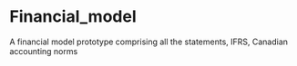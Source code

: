 # Financial_model
A financial model prototype comprising all the statements, IFRS, Canadian accounting norms
